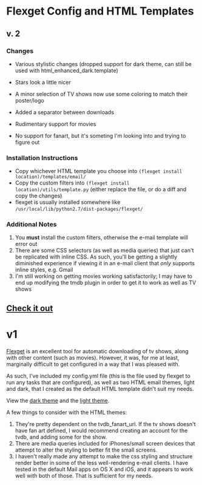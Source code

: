 # Flexget Config and HTML Templates

## v. 2

### Changes

- Various stylistic changes (dropped support for dark theme, can still be used with html_enhanced_dark.template)

 - Stars look a little nicer
 - A minor selection of TV shows now use some coloring to match their poster/logo
 - Added a separator between downloads
- Rudimentary support for movies
 - No support for fanart, but it's someting I'm looking into and trying to figure out

### Installation Instructions
- Copy whichever HTML template you choose into `(flexget install location)/templates/email/`
- Copy the custom filters into `(flexget install location)/utils/template.py` (either replace the file, or do a diff and copy the changes)
- flexget is usually installed somewhere like `/usr/local/lib/python2.7/dist-packages/flexget/`

### Additional Notes
1. You **must** install the custom filters, otherwise the e-mail template will error out
2. There are some CSS selectors (as well as media queries) that just can't be replicated with inline CSS. As such, you'll be getting a slightly diminished experience if viewing it in an e-mail client that *only* supports inline styles, e.g. Gmail
3. I'm still working on getting movies working satisfactorily; I may have to end up modifying the tmdb plugin in order to get it to work as well as TV shows

## [Check it out](http://dustinschau.com/drop/flexget/test-email.html)

# v1

[Flexget](http://flexget.com/) is an excellent tool for automatic downloading of tv shows, along with other content (such as movies). However, it was, for me at least, marginally difficult to get configured in a way that I was pleased with. 

As such, I've included my config.yml file (this is the file used by flexget to run any tasks that are configured), as well as two HTML email themes, light and dark, that I created as the default HTML template didn't suit my needs. 

View the [dark theme](http://jsfiddle.net/YLrd7/1/embedded/result/) and the [light theme](http://jsfiddle.net/YLrd7/2/embedded/result/). 

A few things to consider with the HTML themes: 

1. They're pretty dependent on the tvdb\_fanart\_url. If the tv shows doesn't have fan art defined, I would recommend creating an account for the tvdb, and adding some for the show.
2. There are media queries included for iPhones/small screen devices that attempt to alter the styling to better fit the small screens. 
3. I haven't really made any attempt to make the css styling and structure render better in some of the less well-rendering e-mail clients. I have tested in the default Mail apps on OS X and iOS, and it appears to work well with both of those. That is sufficient for my needs.
